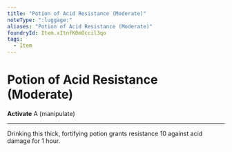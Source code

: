 ```yaml
---
title: "Potion of Acid Resistance (Moderate)"
noteType: ":luggage:"
aliases: "Potion of Acid Resistance (Moderate)"
foundryId: Item.xItnfK0mOccil3qo
tags:
  - Item
---
```


# Potion of Acid Resistance (Moderate)

**Activate** A (manipulate)

* * *

Drinking this thick, fortifying potion grants resistance 10 against acid damage for 1 hour.


